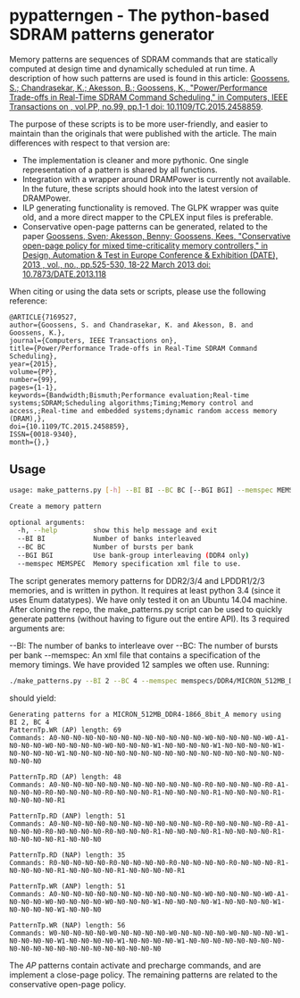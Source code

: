 # pypatterngen - The python-based SDRAM patterns generator

Memory patterns are sequences of SDRAM commands that are statically computed at design time and dynamically scheduled at run time. A description of how such patterns are used is found in this article: [Goossens, S.; Chandrasekar, K.; Akesson, B.; Goossens, K., "Power/Performance Trade-offs in Real-Time SDRAM Command Scheduling," in Computers, IEEE Transactions on , vol.PP, no.99, pp.1-1
doi: 10.1109/TC.2015.2458859](http://ieeexplore.ieee.org/xpl/articleDetails.jsp?reload=true&arnumber=7169527).

The purpose of these scripts is to be more user-friendly, and easier to maintain than the originals that were published with the article. The main differences with respect to that version are:

 * The implementation is cleaner and more pythonic. One single representation of a pattern is shared by all functions.
 * Integration with a wrapper around DRAMPower is currently not available. In the future, these scripts should hook into the latest version of DRAMPower.
 * ILP generating functionality is removed. The GLPK wrapper was quite old, and a more direct mapper to the CPLEX input files is preferable.
 * Conservative open-page patterns can be generated, related to the paper [Goossens, Sven; Akesson, Benny; Goossens, Kees, "Conservative open-page policy for mixed time-criticality memory controllers," in Design, Automation & Test in Europe Conference & Exhibition (DATE), 2013 , vol., no., pp.525-530, 18-22 March 2013
doi: 10.7873/DATE.2013.118](http://ieeexplore.ieee.org/xpl/articleDetails.jsp?arnumber=6513564)

When citing or using the data sets or scripts, please use the following reference:

```
@ARTICLE{7169527, 
author={Goossens, S. and Chandrasekar, K. and Akesson, B. and Goossens, K.}, 
journal={Computers, IEEE Transactions on}, 
title={Power/Performance Trade-offs in Real-Time SDRAM Command Scheduling}, 
year={2015}, 
volume={PP}, 
number={99}, 
pages={1-1}, 
keywords={Bandwidth;Bismuth;Performance evaluation;Real-time systems;SDRAM;Scheduling algorithms;Timing;Memory control and access,;Real-time and embedded systems;dynamic random access memory (DRAM),}, 
doi={10.1109/TC.2015.2458859}, 
ISSN={0018-9340}, 
month={},}
```

## Usage

```bash
usage: make_patterns.py [-h] --BI BI --BC BC [--BGI BGI] --memspec MEMSPEC

Create a memory pattern

optional arguments:
  -h, --help         show this help message and exit
  --BI BI            Number of banks interleaved
  --BC BC            Number of bursts per bank
  --BGI BGI          Use bank-group interleaving (DDR4 only)
  --memspec MEMSPEC  Memory specification xml file to use.
```

The script generates memory patterns for DDR2/3/4 and LPDDR1/2/3 memories, and is written in python. It requires at least python 3.4 (since it uses Enum datatypes). We have only tested it on an Ubuntu 14.04 machine. After cloning the repo, the make_patterns.py script can be used to quickly generate patterns (without having to figure out the entire API). Its 3 required arguments are:

--BI: The number of banks to interleave over
--BC: The number of bursts per bank
--memspec: An xml file that contains a specification of the memory timings. We have provided 12 samples we often use. Running:

```bash
./make_patterns.py --BI 2 --BC 4 --memspec memspecs/DDR4/MICRON_512MB_DDR4-1866_8bit_A.xml 
```

should yield:

```
Generating patterns for a MICRON_512MB_DDR4-1866_8bit_A memory using BI 2, BC 4
PatternTp.WR (AP) length: 69
Commands: A0-N0-N0-N0-N0-N0-N0-N0-N0-N0-N0-N0-N0-W0-N0-N0-N0-N0-W0-A1-N0-N0-N0-W0-N0-N0-N0-N0-W0-N0-N0-N0-W1-N0-N0-N0-N0-W1-N0-N0-N0-N0-W1-N0-N0-N0-N0-W1-N0-N0-N0-N0-N0-N0-N0-N0-N0-N0-N0-N0-N0-N0-N0-N0-N0-N0-N0-N0-N0

PatternTp.RD (AP) length: 48
Commands: A0-N0-N0-N0-N0-N0-N0-N0-N0-N0-N0-N0-N0-R0-N0-N0-N0-N0-R0-A1-N0-N0-N0-R0-N0-N0-N0-N0-R0-N0-N0-N0-R1-N0-N0-N0-N0-R1-N0-N0-N0-N0-R1-N0-N0-N0-N0-R1

PatternTp.RD (ANP) length: 51
Commands: A0-N0-N0-N0-N0-N0-N0-N0-N0-N0-N0-N0-N0-R0-N0-N0-N0-N0-R0-A1-N0-N0-N0-R0-N0-N0-N0-N0-R0-N0-N0-N0-R1-N0-N0-N0-N0-R1-N0-N0-N0-N0-R1-N0-N0-N0-N0-R1-N0-N0-N0

PatternTp.RD (NAP) length: 35
Commands: R0-N0-N0-N0-N0-R0-N0-N0-N0-N0-R0-N0-N0-N0-N0-R0-N0-N0-N0-R1-N0-N0-N0-N0-R1-N0-N0-N0-N0-R1-N0-N0-N0-N0-R1

PatternTp.WR (ANP) length: 51
Commands: A0-N0-N0-N0-N0-N0-N0-N0-N0-N0-N0-N0-N0-W0-N0-N0-N0-N0-W0-A1-N0-N0-N0-W0-N0-N0-N0-N0-W0-N0-N0-N0-W1-N0-N0-N0-N0-W1-N0-N0-N0-N0-W1-N0-N0-N0-N0-W1-N0-N0-N0

PatternTp.WR (NAP) length: 56
Commands: W0-N0-N0-N0-N0-W0-N0-N0-N0-N0-W0-N0-N0-N0-N0-W0-N0-N0-N0-W1-N0-N0-N0-N0-W1-N0-N0-N0-N0-W1-N0-N0-N0-N0-W1-N0-N0-N0-N0-N0-N0-N0-N0-N0-N0-N0-N0-N0-N0-N0-N0-N0-N0-N0-N0-N0
```

The *AP* patterns contain activate and precharge commands, and are implement a close-page policy. The remaining patterns are related to the conservative open-page policy.